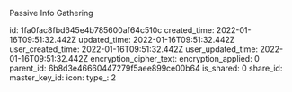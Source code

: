 Passive Info Gathering

id: 1fa0fac8fbd645e4b785600af64c510c
created_time: 2022-01-16T09:51:32.442Z
updated_time: 2022-01-16T09:51:32.442Z
user_created_time: 2022-01-16T09:51:32.442Z
user_updated_time: 2022-01-16T09:51:32.442Z
encryption_cipher_text: 
encryption_applied: 0
parent_id: 6b8d3e46660447279f5aee899ce00b64
is_shared: 0
share_id: 
master_key_id: 
icon: 
type_: 2